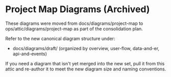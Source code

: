 # Project Map Diagrams (Archived)

These diagrams were moved from docs/diagrams/project-map to ops/attic/diagrams/project-map as part of the consolidation plan.

Refer to the new canonical diagram structure under:
- docs/diagrams/draft/ (organized by overview, user-flow, data-and-er, api-and-events)

If you need a diagram that isn't yet merged into the new set, pull it from this attic and re-author it to meet the new diagram size and naming conventions.
